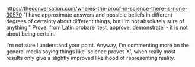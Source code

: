 https://theconversation.com/wheres-the-proof-in-science-there-is-none-30570
"I have approximate answers and possible beliefs in different degrees of certainty about different things, but I'm not absolutely sure of anything."
Prove: from Latin probare ‘test, approve, demonstrate’ - it is not about being certain.

I'm not sure I understand your point. Anyway, I'm commenting more on the general media saying things like 'science proves X', when really most results only give a slightly improved likelihood of representing reality.
